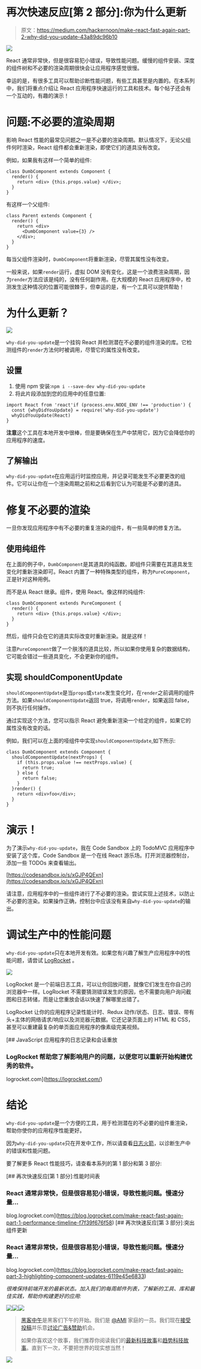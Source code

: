 # 再次快速反应[第 2 部分]:你为什么更新

> 原文：<https://medium.com/hackernoon/make-react-fast-again-part-2-why-did-you-update-43a89dc96b10>

![](img/d034abfdeb3fceb015650a521a41c8a3.png)

React 通常非常快，但是很容易犯小错误，导致性能问题。缓慢的组件安装、深度的组件树和不必要的渲染周期很快会让应用程序感觉很慢。

幸运的是，有很多工具可以帮助诊断性能问题，有些工具甚至是内置的。在本系列中，我们将重点介绍让 React 应用程序快速运行的工具和技术。每个帖子还会有一个互动的，有趣的演示！

# 问题:不必要的渲染周期

影响 React 性能的最常见问题之一是不必要的渲染周期。默认情况下，无论父组件何时渲染，React 组件都会重新渲染，即使它们的道具没有改变。

例如，如果我有这样一个简单的组件:

```
class DumbComponent extends Component {
  render() {
    return <div> {this.props.value} </div>;
  }
}
```

有这样一个父组件:

```
class Parent extends Component {
  render() {
    return <div>
      <DumbComponent value={3} />
    </div>;
  }
}
```

每当父组件渲染时，`DumbComponent`将重新渲染，尽管其属性没有改变。

一般来说，如果`render`运行，虚拟 DOM 没有变化，这是一个浪费渲染周期，因为`render`方法应该是纯的，没有任何副作用。在大规模的 React 应用程序中，检测发生这种情况的位置可能很棘手，但幸运的是，有一个工具可以提供帮助！

# 为什么更新？

![](img/bf648d6f04427486a1c19151a4953914.png)

`why-did-you-update`是一个挂钩 React 并检测潜在不必要的组件渲染的库。它检测组件的`render`方法何时被调用，尽管它的属性没有改变。

## 设置

1.  使用 npm 安装:`npm i --save-dev why-did-you-update`
2.  将此片段添加到您的应用中的任意位置:

```
import React from 'react'if (process.env.NODE_ENV !== 'production') {
  const {whyDidYouUpdate} = require('why-did-you-update')
  whyDidYouUpdate(React)
}
```

**注意**这个工具在本地开发中很棒，但是要确保在生产中禁用它，因为它会降低你的应用程序的速度。

## 了解输出

`why-did-you-update`在应用运行时监控应用，并记录可能发生不必要更改的组件。它可以让你在一个渲染周期之前和之后看到它认为可能是不必要的道具。

# 修复不必要的渲染

一旦你发现应用程序中有不必要的重复渲染的组件，有一些简单的修复方法。

## 使用纯组件

在上面的例子中，`DumbComponent`是其道具的纯函数。即组件只需要在其道具发生变化时重新渲染即可。React 内置了一种特殊类型的组件，称为`PureComponent`，正是针对这种用例。

而不是从 React 继承。组件，使用 React。像这样的纯组件:

```
class DumbComponent extends PureComponent {
  render() {
    return <div> {this.props.value} </div>;
  }
}
```

然后，组件只会在它的道具实际改变时重新渲染。就是这样！

注意`PureComponent`做了一个肤浅的道具比较，所以如果你使用复杂的数据结构，它可能会错过一些道具变化，不会更新你的组件。

## 实现 shouldComponentUpdate

`shouldComponentUpdate`是当`props`或`state`发生变化时，在`render`之前调用的组件方法。如果`shouldComponentUpdate`返回 true，将调用`render`，如果返回 false，则不执行任何操作。

通过实现这个方法，您可以指示 React 避免重新渲染一个给定的组件，如果它的属性没有改变的话。

例如，我们可以在上面的哑组件中实现`shouldComponentUpdate`,如下所示:

```
class DumbComponent extends Component {
  shouldComponentUpdate(nextProps) {
    if (this.props.value !== nextProps.value) {
      return true;
    } else {
      return false;
    }
  }render() {
    return <div>foo</div>;
  }
}
```

# 演示！

为了演示`why-did-you-update`，我在 Code Sandbox 上的 TodoMVC 应用程序中安装了这个库，Code Sandbox 是一个在线 React 游乐场。打开浏览器控制台，添加一些 TODOs 来查看输出。

[https://codesandbox.io/s/xGJP4QExn](https://codesandbox.io/s/xGJP4QExn)

请注意，应用程序中的一些组件进行了不必要的渲染。尝试实现上述技术，以防止不必要的渲染。如果操作正确，控制台中应该没有来自`why-did-you-update`的输出。

# 调试生产中的性能问题

`why-did-you-update`只在本地开发有效。如果您有兴趣了解生产应用程序中的性能问题，请尝试 [LogRocket](https://logrocket.com) 。

![](img/b47f54e433b8f39f62f5fffc5232dd8e.png)

LogRocket 是一个前端日志工具，可以让你回放问题，就像它们发生在你自己的浏览器中一样。LogRocket 不需要猜测错误发生的原因，也不需要向用户询问截图和日志转储，而是让您重放会话以快速了解哪里出错了。

LogRocket 让你的应用程序记录性能计时、Redux 动作/状态、日志、错误、带有头+主体的网络请求/响应以及浏览器元数据。它还记录页面上的 HTML 和 CSS，甚至可以重建最复杂的单页面应用程序的像素级完美视频。

[](https://logrocket.com/) [## JavaScript 应用程序的日志记录和会话重放

### LogRocket 帮助您了解影响用户的问题，以便您可以重新开始构建优秀的软件。

logrocket.com](https://logrocket.com/) 

# 结论

`why-did-you-update`是一个方便的工具，用于检测潜在的不必要的组件重渲染，帮助你使你的应用程序性能更好。

因为`why-did-you-update`只在开发中工作，所以请查看[日志火箭](https://logrocket.com)，以诊断生产中的错误和性能问题。

要了解更多 React 性能技巧，请查看本系列的第 1 部分和第 3 部分:

[](https://blog.logrocket.com/make-react-fast-again-part-1-performance-timeline-f7f39f676f58) [## 再次快速反应[第 1 部分]:性能时间表

### React 通常非常快，但是很容易犯小错误，导致性能问题。慢速分量…

blog.logrocket.com](https://blog.logrocket.com/make-react-fast-again-part-1-performance-timeline-f7f39f676f58) [](https://blog.logrocket.com/make-react-fast-again-part-3-highlighting-component-updates-6119e45e6833) [## 再次快速反应[第 3 部分]:突出组件更新

### React 通常非常快，但是很容易犯小错误，导致性能问题。慢速分量…

blog.logrocket.com](https://blog.logrocket.com/make-react-fast-again-part-3-highlighting-component-updates-6119e45e6833) 

*很难保持前端开发的最新状态。加入我们的每周邮件列表，了解新的工具、库和最佳实践，帮助你构建更好的应用:*

[![](img/50ef4044ecd4e250b5d50f368b775d38.png)](http://bit.ly/HackernoonFB)[![](img/979d9a46439d5aebbdcdca574e21dc81.png)](https://goo.gl/k7XYbx)[![](img/2930ba6bd2c12218fdbbf7e02c8746ff.png)](https://goo.gl/4ofytp)

> [黑客中午](http://bit.ly/Hackernoon)是黑客们下午的开始。我们是 [@AMI](http://bit.ly/atAMIatAMI) 家庭的一员。我们现在[接受投稿](http://bit.ly/hackernoonsubmission)并乐意[讨论广告&赞助](mailto:partners@amipublications.com)机会。
> 
> 如果你喜欢这个故事，我们推荐你阅读我们的[最新科技故事](http://bit.ly/hackernoonlatestt)和[趋势科技故事](https://hackernoon.com/trending)。直到下一次，不要把世界的现实想当然！

![](img/be0ca55ba73a573dce11effb2ee80d56.png)